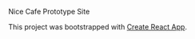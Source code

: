 Nice Cafe Prototype Site



This project was bootstrapped with [Create React App](https://github.com/facebook/create-react-app).

